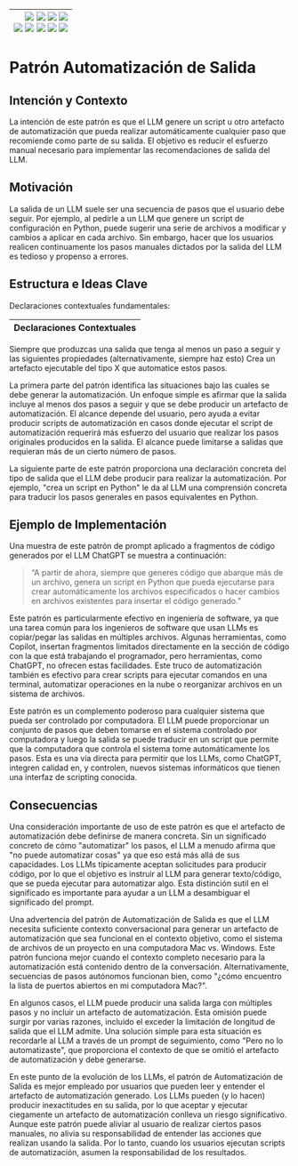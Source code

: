 <div align=right>

|[![](https://img.shields.io/badge/-Inicio-FFF?style=flat&logo=Emlakjet&logoColor=black)](/README.md) [![](https://img.shields.io/badge/-Introducción-FFF?style=flat&logo=abbrobotstudio&logoColor=black)](/documentos/intro.md) [![](https://img.shields.io/badge/-Modelos_de_lenguaje-FFF?style=flat&logo=LiveChat&logoColor=black)](/documentos/LLMs.md) [![](https://img.shields.io/badge/-Panorámica-FFF?style=flat&logo=openstreetmap&logoColor=black)](/documentos/panoramica.md)<br>  [![](https://img.shields.io/badge/-Prompts-FFF?style=flat&logo=Proton&logoColor=black)](/documentos/prompts/README.md) [![](https://img.shields.io/badge/-Ing,_de_prompts-FFF?style=flat&logo=googleearthengine&logoColor=black)](/documentos/ingenieriaDePrompts/README.md) [![](https://img.shields.io/badge/-Patrones-FFF?style=flat&logo=textpattern&logoColor=black)](/documentos/ingenieriaDePrompts/patrones/README.md) [![](https://img.shields.io/badge/8vP-FFF?style=flat&logo=v8&logoColor=black)](/documentos/prompts/mejoresPracticas/8virtudesDelPrompting.md) [![](https://img.shields.io/badge/-Casos_de_uso-FFF?style=flat&logo=gitbook&logoColor=black)](/documentos/casosDeUso/README.md)|
|-:|

</div>

# Patrón Automatización de Salida

## Intención y Contexto

La intención de este patrón es que el LLM genere un script u otro artefacto de automatización que pueda realizar automáticamente cualquier paso que recomiende como parte de su salida. El objetivo es reducir el esfuerzo manual necesario para implementar las recomendaciones de salida del LLM.

## Motivación

La salida de un LLM suele ser una secuencia de pasos que el usuario debe seguir. Por ejemplo, al pedirle a un LLM que genere un script de configuración en Python, puede sugerir una serie de archivos a modificar y cambios a aplicar en cada archivo. Sin embargo, hacer que los usuarios realicen continuamente los pasos manuales dictados por la salida del LLM es tedioso y propenso a errores.

## Estructura e Ideas Clave

Declaraciones contextuales fundamentales:

|Declaraciones Contextuales
|-|
Siempre que produzcas una salida que tenga al menos un paso a seguir y las siguientes propiedades (alternativamente, siempre haz esto)
Crea un artefacto ejecutable del tipo X que automatice estos pasos.

La primera parte del patrón identifica las situaciones bajo las cuales se debe generar la automatización. Un enfoque simple es afirmar que la salida incluye al menos dos pasos a seguir y que se debe producir un artefacto de automatización. El alcance depende del usuario, pero ayuda a evitar producir scripts de automatización en casos donde ejecutar el script de automatización requerirá más esfuerzo del usuario que realizar los pasos originales producidos en la salida. El alcance puede limitarse a salidas que requieran más de un cierto número de pasos.

La siguiente parte de este patrón proporciona una declaración concreta del tipo de salida que el LLM debe producir para realizar la automatización. Por ejemplo, "crea un script en Python" le da al LLM una comprensión concreta para traducir los pasos generales en pasos equivalentes en Python.

## Ejemplo de Implementación

Una muestra de este patrón de prompt aplicado a fragmentos de código generados por el LLM ChatGPT se muestra a continuación:

> “A partir de ahora, siempre que generes código que abarque más de un archivo, genera un script en Python que pueda ejecutarse para crear automáticamente los archivos especificados o hacer cambios en archivos existentes para insertar el código generado.”

Este patrón es particularmente efectivo en ingeniería de software, ya que una tarea común para los ingenieros de software que usan LLMs es copiar/pegar las salidas en múltiples archivos. Algunas herramientas, como Copilot, insertan fragmentos limitados directamente en la sección de código con la que está trabajando el programador, pero herramientas, como ChatGPT, no ofrecen estas facilidades. Este truco de automatización también es efectivo para crear scripts para ejecutar comandos en una terminal, automatizar operaciones en la nube o reorganizar archivos en un sistema de archivos.

Este patrón es un complemento poderoso para cualquier sistema que pueda ser controlado por computadora. El LLM puede proporcionar un conjunto de pasos que deben tomarse en el sistema controlado por computadora y luego la salida se puede traducir en un script que permite que la computadora que controla el sistema tome automáticamente los pasos. Esta es una vía directa para permitir que los LLMs, como ChatGPT, integren calidad en, y controlen, nuevos sistemas informáticos que tienen una interfaz de scripting conocida.

## Consecuencias

Una consideración importante de uso de este patrón es que el artefacto de automatización debe definirse de manera concreta. Sin un significado concreto de cómo "automatizar" los pasos, el LLM a menudo afirma que "no puede automatizar cosas" ya que eso está más allá de sus capacidades. Los LLMs típicamente aceptan solicitudes para producir código, por lo que el objetivo es instruir al LLM para generar texto/código, que se pueda ejecutar para automatizar algo. Esta distinción sutil en el significado es importante para ayudar a un LLM a desambiguar el significado del prompt.

Una advertencia del patrón de Automatización de Salida es que el LLM necesita suficiente contexto conversacional para generar un artefacto de automatización que sea funcional en el contexto objetivo, como el sistema de archivos de un proyecto en una computadora Mac vs. Windows. Este patrón funciona mejor cuando el contexto completo necesario para la automatización está contenido dentro de la conversación. Alternativamente, secuencias de pasos autónomos funcionan bien, como "¿cómo encuentro la lista de puertos abiertos en mi computadora Mac?".

En algunos casos, el LLM puede producir una salida larga con múltiples pasos y no incluir un artefacto de automatización. Esta omisión puede surgir por varias razones, incluido el exceder la limitación de longitud de salida que el LLM admite. Una solución simple para esta situación es recordarle al LLM a través de un prompt de seguimiento, como "Pero no lo automatizaste", que proporciona el contexto de que se omitió el artefacto de automatización y debe generarse.

En este punto de la evolución de los LLMs, el patrón de Automatización de Salida es mejor empleado por usuarios que pueden leer y entender el artefacto de automatización generado. Los LLMs pueden (y lo hacen) producir inexactitudes en su salida, por lo que aceptar y ejecutar ciegamente un artefacto de automatización conlleva un riesgo significativo. Aunque este patrón puede aliviar al usuario de realizar ciertos pasos manuales, no alivia su responsabilidad de entender las acciones que realizan usando la salida. Por lo tanto, cuando los usuarios ejecutan scripts de automatización, asumen la responsabilidad de los resultados.
